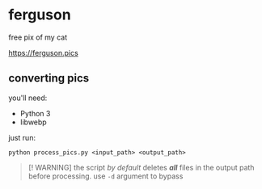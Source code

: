 # ferguson

free pix of my cat

https://ferguson.pics

## converting pics
you'll need:
 - Python 3
 - libwebp

just run:
```shell
python process_pics.py <input_path> <output_path>
```

> [! WARNING]
> the script _by default_ deletes **_all_** files in the output path before processing. use `-d` argument to bypass